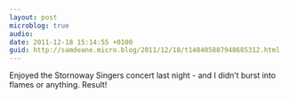 ```yaml
---
layout: post
microblog: true
audio: 
date: 2011-12-18 15:14:55 +0100
guid: http://samdeane.micro.blog/2011/12/18/t148405887948685312.html
---
```

Enjoyed the Stornoway Singers concert last night - and I didn’t burst into flames or anything. Result!
